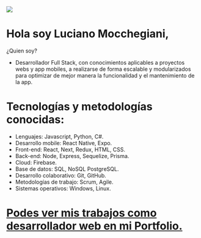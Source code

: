 <img src="https://media.istockphoto.com/photos/cardboard-with-words-hello-world-on-laptop-keyboard-picture-id576544696?b=1&k=20&m=576544696&s=170667a&w=0&h=E3NGfgX_-Iuo_UUwnTM5McnqGGFD0KWa_NzRxBM3t2M=" />

# Hola soy Luciano Mocchegiani, 
¿Quien soy?
- Desarrollador Full Stack, con conocimientos aplicables a proyectos webs y app mobiles, a realizarse de forma escalable y modularizados para optimizar de mejor manera la funcionalidad y el mantenimiento de la app.




# Tecnologías y metodologías conocidas:
- Lenguajes: Javascript, Python, C#.
- Desarrollo mobile: React Native, Expo.
- Front-end: React, Next, Redux, HTML, CSS.
- Back-end: Node, Express, Sequelize, Prisma.
- Cloud: Firebase.
- Base de datos: SQL, NoSQL PostgreSQL.
- Desarrollo colaborativo: Git, GitHub.
- Metodologías de trabajo: Scrum, Agile.
- Sistemas operativos: Windows, Linux.


# <a href="https://lucianomocchegiani.vercel.app/" target="_blank">Podes ver mis trabajos como desarrollador web en mi Portfolio.</a>




